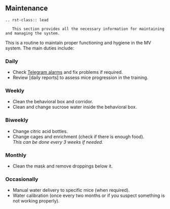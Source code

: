 ## Maintenance

```{eval-rst}
.. rst-class:: lead

   This section provides all the necessary information for maintaining and managing the system.

```

This is a routine to maintain proper functioning and hygiene in the MV system. The main duties include:

### Daily

- Check [Telegram alarms][ALARMS] and fix problems if required.
- Review [daily reports] to assess mice progression in the training.

### Weekly

- Clean the behavioral box and corridor.
- Clean and change sucrose water inside the behavioral box.

### Biweekly

- Change citric acid bottles.
- Change cages and enrichment (check if there is enough food).\
_This can be done every 3 weeks if needed._

### Monthly

- Clean the mask and remove droppings below it.

### Occasionally

- Manual water delivery to specific mice (when required).
- Water calibration (once every two months or if you suspect something is not working properly).

[ALARMS]: /user_guide/alarms.md

<br>
